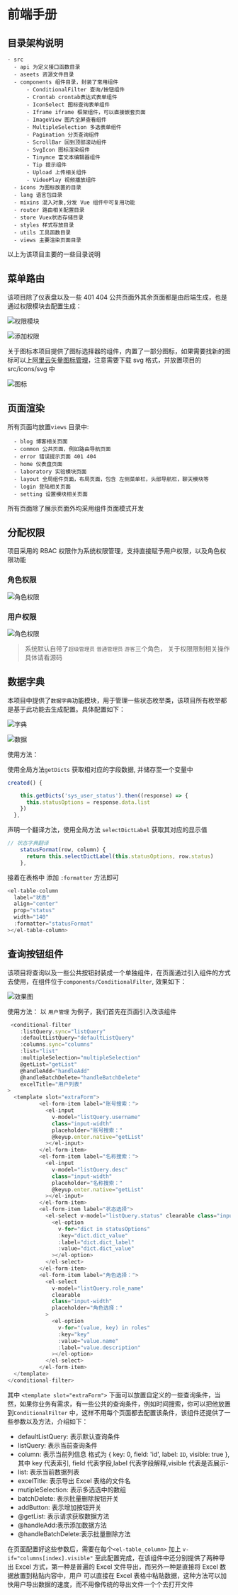# 前端手册

## 目录架构说明

```
- src
  - api 为定义接口函数目录
  - aseets 资源文件目录
  - components 组件目录，封装了常用组件
      - ConditionalFilter 查询/按钮组件
      - Crontab crontab表达式表单组件
      - IconSelect 图标查询表单组件
      - Iframe iframe 框架组件，可以直接嵌套页面
      - ImageView 图片全屏查看组件
      - MultipleSelection 多选表单组件
      - Pagination 分页查询组件
      - ScrollBar 回到顶部滚动组件
      - SvgIcon 图标渲染组件
      - Tinymce 富文本编辑器组件
      - Tip 提示组件
      - Upload 上传相关组件
      - VideoPlay 视频播放组件
  - icons 为图标放置的目录
  - lang 语言包目录
  - mixins 混入对象,分发 Vue 组件中可复用功能
  - router 路由相关配置目录
  - store Vuex状态存储目录
  - styles 样式存放目录
  - utils 工具函数目录
  - views 主要渲染页面目录
```

以上为该项目主要的一些目录说明

## 菜单路由

该项目除了仪表盘以及一些 401 404 公共页面外其余页面都是由后端生成，也是通过权限模块去配置生成：

![权限模块](https://shmily-album.oss-cn-shenzhen.aliyuncs.com/photo_album_17/Snipaste_2021-05-26_15-41-13.png)

![添加权限](https://shmily-album.oss-cn-shenzhen.aliyuncs.com/photo_album_17/Snipaste_2021-05-26_15-41-32.png)

关于图标本项目提供了图标选择器的组件，内置了一部分图标，如果需要找新的图标可以上[阿里云矢量图标管理](https://www.iconfont.cn/)，注意需要下载 svg 格式，并放置项目的 src/icons/svg 中

![图标](https://shmily-album.oss-cn-shenzhen.aliyuncs.com/photo_album_17/Snipaste_2021-05-26_16-02-29.png)

## 页面渲染

所有页面均放置`views` 目录中:

```
  - blog 博客相关页面
  - common 公共页面，例如路由导航页面
  - error 错误提示页面 401 404
  - home 仪表盘页面
  - laboratory 实验模块页面
  - layout 全局组件页面，布局页面，包含 左侧菜单栏，头部导航栏，聊天模块等
  - login 登陆相关页面
  - setting 设置模块相关页面
```

所有页面除了展示页面外均采用组件页面模式开发

## 分配权限

项目采用的 RBAC 权限作为系统权限管理，支持直接赋予用户权限，以及角色权限功能

### 角色权限

![角色权限](https://shmily-album.oss-cn-shenzhen.aliyuncs.com/photo_album_17/Snipaste_2021-05-26_16-33-55.png)

### 用户权限

![角色权限](https://shmily-album.oss-cn-shenzhen.aliyuncs.com/photo_album_17/Snipaste_2021-05-26_16-34-07.png)

> 系统默认自带了`超级管理员` `普通管理员` `游客`三个角色， 关于权限限制相关操作具体请看源码

## 数据字典

本项目中提供了`数据字典`功能模块，用于管理一些状态枚举类，该项目所有枚举都是基于此功能去生成配置。具体配置如下：

![字典](https://shmily-album.oss-cn-shenzhen.aliyuncs.com/photo_album_17/Snipaste_2021-05-26_16-44-00.png)

![数据](https://shmily-album.oss-cn-shenzhen.aliyuncs.com/photo_album_17/Snipaste_2021-05-26_16-44-10.png)

使用方法：

使用全局方法`getDicts` 获取相对应的字段数据, 并储存至一个变量中

```js
created() {

    this.getDicts('sys_user_status').then((response) => {
      this.statusOptions = response.data.list
    })
  },
```

声明一个翻译方法，使用全局方法 `selectDictLabel` 获取其对应的显示值

```js
// 状态字典翻译
    statusFormat(row, column) {
      return this.selectDictLabel(this.statusOptions, row.status)
    },

```

接着在表格中 添加 `:formatter` 方法即可

```js
<el-table-column
  label="状态"
  align="center"
  prop="status"
  width="140"
  :formatter="statusFormat"
></el-table-column>
```

## 查询按钮组件

该项目将查询以及一些公共按钮封装成一个单独组件，在页面通过引入组件的方式去使用，在组件位于`components/ConditionalFilter`, 效果如下：

![效果图](https://shmily-album.oss-cn-shenzhen.aliyuncs.com/photo_album_17/Snipaste_2021-07-28_17-38-23.png)

使用方法：
以 `用户管理` 为例子，我们首先在页面引入改该组件

```js
 <conditional-filter
    :listQuery.sync="listQuery"
    :defaultListQuery="defaultListQuery"
    :columns.sync="columns"
    :list="list"
    :multipleSelection="multipleSelection"
    @getList="getList"
    @handleAdd="handleAdd"
    @handleBatchDelete="handleBatchDelete"
    excelTitle="用户列表"
>
  <template slot="extraForm">
          <el-form-item label="账号搜索：">
            <el-input
              v-model="listQuery.username"
              class="input-width"
              placeholder="账号搜索："
              @keyup.enter.native="getList"
            ></el-input>
          </el-form-item>
          <el-form-item label="名称搜索：">
            <el-input
              v-model="listQuery.desc"
              class="input-width"
              placeholder="名称搜索："
              @keyup.enter.native="getList"
            ></el-input>
          </el-form-item>
          <el-form-item label="状态选择">
            <el-select v-model="listQuery.status" clearable class="input-width" placeholder="状态选择：">
              <el-option
                v-for="dict in statusOptions"
                :key="dict.dict_value"
                :label="dict.dict_label"
                :value="dict.dict_value"
              ></el-option>
            </el-select>
          </el-form-item>
          <el-form-item label="角色选择：">
            <el-select
              v-model="listQuery.role_name"
              clearable
              class="input-width"
              placeholder="角色选择："
            >
              <el-option
                v-for="(value, key) in roles"
                :key="key"
                :value="value.name"
                :label="value.description"
              ></el-option>
            </el-select>
          </el-form-item>
  </template>
</conditional-filter>
```

其中 `<template slot="extraForm">` 下面可以放置自定义的一些查询条件，当然，如果你业务有需求，有一些公共的查询条件，例如时间搜索，你可以把他放置到`ConditionalFilter` 中，这样不用每个页面都去配置该条件，该组件还提供了一些参数以及方法，介绍如下：

- defaultListQuery: 表示默认查询条件
- listQuery: 表示当前查询条件
- column: 表示当前列信息 格式为 { key: 0, field: 'id', label: `ID`, visible: true }, 其中 key 代表索引, field 代表字段,label 代表字段解释,visible 代表是否展示-
- list: 表示当前数据列表
- excelTitle: 表示导出 Excel 表格的文件名
- mutipleSelection: 表示多选选中的数组
- batchDelete: 表示批量删除按钮开关
- addButton: 表示增加按钮开关
- @getList: 表示请求获取数据方法
- @handleAdd:表示添加数据方法
- @handleBatchDelete:表示批量删除方法

在页面配置好这些参数后，需要在每个`<el-table_column>` 加上 `v-if="columns[index].visible"` 至此配置完成，在该组件中还分别提供了两种导出 Excel 方式，第一种是普遍的 Excel 文件导出，而另外一种是直接将 Excel 数据放置到粘贴内容中，用户
可以直接在 Excel 表格中粘贴数据，这种方法可以加快用户导出数据的速度，而不用像传统的导出文件一个个去打开文件
